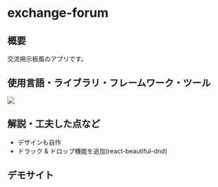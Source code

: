 # exchange-forum

## 概要
交流掲示板風のアプリです。

## 使用言語・ライブラリ・フレームワーク・ツール
<p>
<img src="https://img.shields.io/badge/react-%2320232a.svg?style=for-the-badge&logo=react&logoColor=%2361DAFB">
</p>

## 解説・工夫した点など
* デザインも自作
* ドラック & ドロップ機能を追加(react-beautiful-dnd)

## デモサイト